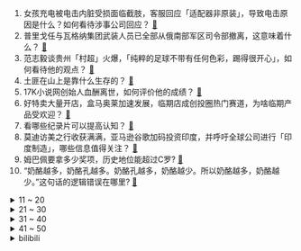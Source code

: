 1. 女孩充电被电击内脏受损面临截肢，客服回应「适配器非原装」，导致电击原因是什么？如何看待涉事公司回应？ [:link:](https://www.zhihu.com/question/608412173)
2. 普里戈任与瓦格纳集团武装人员已全部从俄南部军区司令部撤离，这意味着什么？ [:link:](https://www.zhihu.com/question/608395500)
3. 范志毅谈贵州「村超」火爆，「纯粹的足球不带有任何色彩，踢得很开心」，如何看待他的观点？ [:link:](https://www.zhihu.com/question/608517517)
4. 土匪在山上是靠什么生存的？ [:link:](https://www.zhihu.com/question/599176505)
5. 17K小说网创始人血酬离世，如何评价他的成绩？ [:link:](https://www.zhihu.com/question/608360754)
6. 好特卖大量开店，盒马奥莱加速发展，临期店成创投圈热门赛道，为啥临期产品受欢迎？ [:link:](https://www.zhihu.com/question/608567329)
7. 看哪些纪录片可以提高认知？ [:link:](https://www.zhihu.com/question/599621146)
8. 莫迪访美之行收获满满，亚马逊谷歌加码投资印度，并呼吁全球公司进行「印度制造」，哪些信息值得关注？ [:link:](https://www.zhihu.com/question/608567391)
9. 姆巴佩要拿多少奖项，历史地位能超过C罗? [:link:](https://www.zhihu.com/question/608025000)
10. “奶酪越多，奶酪孔越多。奶酪孔越多，奶酪越少。所以奶酪越多，奶酪越少。”这句话的逻辑错误在哪里? [:link:](https://www.zhihu.com/question/526941332)
<details>
<summary>11 ~ 20</summary>

11. 瓦格纳「企图叛乱」后，美欧对俄罗斯局势保持沉默，如何解读西方这一态度？ [:link:](https://www.zhihu.com/question/608482890)
12. 如果你有空余时间，你更愿意自己独处还是和他人一同度过？ [:link:](https://www.zhihu.com/question/602247728)
13. 梅西参加马克西-罗德里格斯告别战，上半场任意球破门+帽子戏法，全场为他唱生日歌，如何评价他的表现？ [:link:](https://www.zhihu.com/question/608398892)
14. 怎样提高《英雄联盟》玩打野的水平？ [:link:](https://www.zhihu.com/question/311304482)
15. 你家乡和你所生活地方的天气、气候，与小时候有了哪些变化？ [:link:](https://www.zhihu.com/question/608283237)
16. 杭州亚运会电竞集训队最终入选名单公示，如何评价《英雄联盟》项目名单？ [:link:](https://www.zhihu.com/question/608619700)
17. 据媒体报道，一些韩国航空公司暂停部分韩中航班，具体情况如何？背后原因有哪些？对中韩关系有何影响？ [:link:](https://www.zhihu.com/question/608449825)
18. 集成水槽哪里好？靠谱吗 ？ [:link:](https://www.zhihu.com/question/404646467)
19. 古代为什么晚上要打更？ [:link:](https://www.zhihu.com/question/25742121)
20. 连续高温中暑人数激增，医生提示称「警惕热射病，坚持好的生活习惯」，如何看待此事？高温天气如何防暑？ [:link:](https://www.zhihu.com/question/608473030)
</details>
<details>
<summary>21 ~ 30</summary>

21. 猫头鹰也吃老鼠，为什么人类基因里更偏爱猫而不是猫头鹰？ [:link:](https://www.zhihu.com/question/608400634)
22. 如何看待第 28 届白玉兰奖获奖名单《狂飙》三提零中？ [:link:](https://www.zhihu.com/question/608166845)
23. 熬夜最伤害哪里？ [:link:](https://www.zhihu.com/question/498308126)
24. 「怒吼天尊」拉希德·华莱士到底有多强？ [:link:](https://www.zhihu.com/question/605533099)
25. 为什么三版水浒传都没拍征辽情节？ [:link:](https://www.zhihu.com/question/607219834)
26. 端午档总票房破 9 亿，暂列影史第二，如何评价这一票房成绩？你去影院看了哪部电影？ [:link:](https://www.zhihu.com/question/608300528)
27. 消息称美情报部门 6 月中旬已得知瓦格纳计划，如何看待这一消息的真实性？透露了哪些信息？ [:link:](https://www.zhihu.com/question/608485451)
28. 2023 LPL 夏季赛 iG 2:0 爆冷击败 LNG，如何评价这场比赛？ [:link:](https://www.zhihu.com/question/608531926)
29. 秦刚会见俄罗斯副外长鲁登科，同他就中俄关系及共同关心的国际和地区问题交换意见，哪些信息值得关注？ [:link:](https://www.zhihu.com/question/608493092)
30. 有什么办法让自己在亲密关系中不过度依赖？ [:link:](https://www.zhihu.com/question/607641187)
</details>
<details>
<summary>31 ~ 40</summary>

31. 黑客 George Hotz 爆料 GPT-4 由 8 个 MoE 模型组成，真的吗？ [:link:](https://www.zhihu.com/question/607812079)
32. 国务院成立宁夏银川富洋烧烤店「6·21」特别重大燃气爆炸事故调查组，有哪些信息值得关注？ [:link:](https://www.zhihu.com/question/608439574)
33. 对伊犁的八卦城很感兴趣，是否值得一去？ [:link:](https://www.zhihu.com/question/605319446)
34. 「心静自然凉」这个说法到底有没有科学依据？ [:link:](https://www.zhihu.com/question/608254480)
35. 电影《消失的她》里反复出现梵高的「星空」有什么寓意？ [:link:](https://www.zhihu.com/question/607992980)
36. 战马必须吃精饲料，那野马只吃草为何会出现好马？ [:link:](https://www.zhihu.com/question/28227476)
37. 暑假来了，外出长途自驾时，要注意哪些安全隐患？ [:link:](https://www.zhihu.com/question/606716238)
38. 2023 河北高考分数线公布，物理类本科线 439，历史类本科线 430，如何评价河北分数线？ [:link:](https://www.zhihu.com/question/607974423)
39. 光年之外联合创始人王慧文因个人健康问题暂时休养、辞任美团董事，将会对公司运营造成哪些影响？ [:link:](https://www.zhihu.com/question/608524050)
40. 行测和申论该怎么复习？ [:link:](https://www.zhihu.com/question/450128517)
</details>
<details>
<summary>41 ~ 50</summary>

41. 看完电影《我爱你！》带给了你哪些人生感悟？ [:link:](https://www.zhihu.com/question/607681359)
42. 2023 山东高考分数线公布，普通类一段 443，特招线 520，如何评价山东分数线？ [:link:](https://www.zhihu.com/question/607974487)
43. 杭州亚运会电竞集训队最终入选名单公示，如何评价《王者荣耀》项目名单？ [:link:](https://www.zhihu.com/question/608619934)
44. 如何看待 2023 年江苏高考理科 600 分以上三万多人？ [:link:](https://www.zhihu.com/question/608323244)
45. 五年来「最火」最火端午收官，机票、酒店、景区门票订单量均超 2019 年同期，哪些信息值得关注？ [:link:](https://www.zhihu.com/question/608421262)
46. 为啥“摩尔”不能表示宏观物质，我用1摩尔人来表示6.02x10^23个人不行吗？ [:link:](https://www.zhihu.com/question/608029623)
47. 有哪些旅行地「不要门票，随缘走走停停」也能很美很充实？ [:link:](https://www.zhihu.com/question/607470061)
48. 为什么减不下去肥? [:link:](https://www.zhihu.com/question/608062864)
49. 高考结束后要打工吗? [:link:](https://www.zhihu.com/question/606380707)
50. 2023 广东高考分数线公布，本科线历史 433 分，物理 439 分，如何评价今年的分数线？ [:link:](https://www.zhihu.com/question/607974452)
</details><details>
<summary>bilibili</summary>

</details>